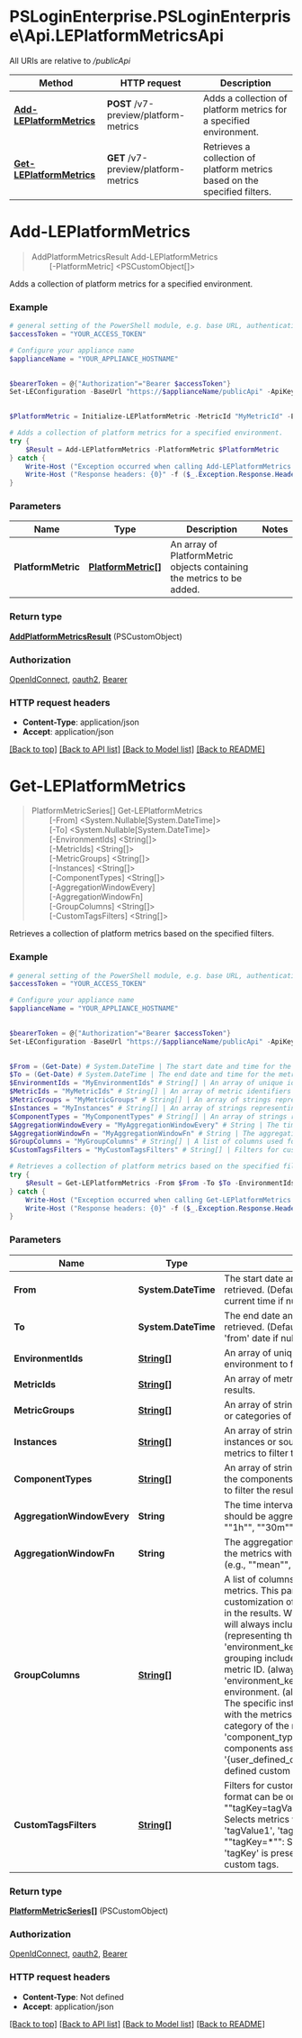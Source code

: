 # PSLoginEnterprise.PSLoginEnterprise\Api.LEPlatformMetricsApi

All URIs are relative to */publicApi*

Method | HTTP request | Description
------------- | ------------- | -------------
[**Add-LEPlatformMetrics**](LEPlatformMetricsApi.md#Add-LEPlatformMetrics) | **POST** /v7-preview/platform-metrics | Adds a collection of platform metrics for a specified environment.
[**Get-LEPlatformMetrics**](LEPlatformMetricsApi.md#Get-LEPlatformMetrics) | **GET** /v7-preview/platform-metrics | Retrieves a collection of platform metrics based on the specified filters.


<a id="Add-LEPlatformMetrics"></a>
# **Add-LEPlatformMetrics**
> AddPlatformMetricsResult Add-LEPlatformMetrics<br>
> &nbsp;&nbsp;&nbsp;&nbsp;&nbsp;&nbsp;&nbsp;&nbsp;[-PlatformMetric] <PSCustomObject[]><br>

Adds a collection of platform metrics for a specified environment.

### Example
```powershell
# general setting of the PowerShell module, e.g. base URL, authentication, etc
$accessToken = "YOUR_ACCESS_TOKEN"

# Configure your appliance name
$applianceName = "YOUR_APPLIANCE_HOSTNAME"

 
$bearerToken = @{"Authorization"="Bearer $accessToken"}
Set-LEConfiguration -BaseUrl "https://$applianceName/publicApi" -ApiKey $bearerToken
 

$PlatformMetric = Initialize-LEPlatformMetric -MetricId "MyMetricId" -EnvironmentKey "MyEnvironmentKey" -Timestamp (Get-Date) -DisplayName "MyDisplayName" -Unit "MyUnit" -Instance "MyInstance" -Value 0 -Group "MyGroup" -ComponentType "MyComponentType" -CustomTags @{ key_example = "MyInner" } # PlatformMetric[] | An array of PlatformMetric objects containing the metrics to be added.

# Adds a collection of platform metrics for a specified environment.
try {
    $Result = Add-LEPlatformMetrics -PlatformMetric $PlatformMetric
} catch {
    Write-Host ("Exception occurred when calling Add-LEPlatformMetrics: {0}" -f ($_.ErrorDetails | ConvertFrom-Json))
    Write-Host ("Response headers: {0}" -f ($_.Exception.Response.Headers | ConvertTo-Json))
}
```

### Parameters

Name | Type | Description  | Notes
------------- | ------------- | ------------- | -------------
 **PlatformMetric** | [**PlatformMetric[]**](PlatformMetric.md)| An array of PlatformMetric objects containing the metrics to be added. | 

### Return type

[**AddPlatformMetricsResult**](AddPlatformMetricsResult.md) (PSCustomObject)

### Authorization

[OpenIdConnect](../README.md#OpenIdConnect), [oauth2](../README.md#oauth2), [Bearer](../README.md#Bearer)

### HTTP request headers

 - **Content-Type**: application/json
 - **Accept**: application/json

[[Back to top]](#) [[Back to API list]](../README.md#documentation-for-api-endpoints) [[Back to Model list]](../README.md#documentation-for-models) [[Back to README]](../README.md)

<a id="Get-LEPlatformMetrics"></a>
# **Get-LEPlatformMetrics**
> PlatformMetricSeries[] Get-LEPlatformMetrics<br>
> &nbsp;&nbsp;&nbsp;&nbsp;&nbsp;&nbsp;&nbsp;&nbsp;[-From] <System.Nullable[System.DateTime]><br>
> &nbsp;&nbsp;&nbsp;&nbsp;&nbsp;&nbsp;&nbsp;&nbsp;[-To] <System.Nullable[System.DateTime]><br>
> &nbsp;&nbsp;&nbsp;&nbsp;&nbsp;&nbsp;&nbsp;&nbsp;[-EnvironmentIds] <String[]><br>
> &nbsp;&nbsp;&nbsp;&nbsp;&nbsp;&nbsp;&nbsp;&nbsp;[-MetricIds] <String[]><br>
> &nbsp;&nbsp;&nbsp;&nbsp;&nbsp;&nbsp;&nbsp;&nbsp;[-MetricGroups] <String[]><br>
> &nbsp;&nbsp;&nbsp;&nbsp;&nbsp;&nbsp;&nbsp;&nbsp;[-Instances] <String[]><br>
> &nbsp;&nbsp;&nbsp;&nbsp;&nbsp;&nbsp;&nbsp;&nbsp;[-ComponentTypes] <String[]><br>
> &nbsp;&nbsp;&nbsp;&nbsp;&nbsp;&nbsp;&nbsp;&nbsp;[-AggregationWindowEvery] <String><br>
> &nbsp;&nbsp;&nbsp;&nbsp;&nbsp;&nbsp;&nbsp;&nbsp;[-AggregationWindowFn] <String><br>
> &nbsp;&nbsp;&nbsp;&nbsp;&nbsp;&nbsp;&nbsp;&nbsp;[-GroupColumns] <String[]><br>
> &nbsp;&nbsp;&nbsp;&nbsp;&nbsp;&nbsp;&nbsp;&nbsp;[-CustomTagsFilters] <String[]><br>

Retrieves a collection of platform metrics based on the specified filters.

### Example
```powershell
# general setting of the PowerShell module, e.g. base URL, authentication, etc
$accessToken = "YOUR_ACCESS_TOKEN"

# Configure your appliance name
$applianceName = "YOUR_APPLIANCE_HOSTNAME"

 
$bearerToken = @{"Authorization"="Bearer $accessToken"}
Set-LEConfiguration -BaseUrl "https://$applianceName/publicApi" -ApiKey $bearerToken
 

$From = (Get-Date) # System.DateTime | The start date and time for the metrics to be retrieved. (Defaults to 24 hours before the current time if null) (optional)
$To = (Get-Date) # System.DateTime | The end date and time for the metrics to be retrieved. (Defaults to 24 hours after the 'from' date if null) (optional)
$EnvironmentIds = "MyEnvironmentIds" # String[] | An array of unique identifiers of the environment to filter the metrics. (optional)
$MetricIds = "MyMetricIds" # String[] | An array of metric identifiers to filter the results. (optional)
$MetricGroups = "MyMetricGroups" # String[] | An array of strings representing the groups or categories of metrics to filter the results. (optional)
$Instances = "MyInstances" # String[] | An array of strings representing the specific instances or sources associated with the metrics to filter the results. (optional)
$ComponentTypes = "MyComponentTypes" # String[] | An array of strings representing the type of the components associated with the metrics to filter the results. (optional)
$AggregationWindowEvery = "MyAggregationWindowEvery" # String | The time interval at which the metrics should be aggregated (e.g.,  10m ,  1h ,  30m ). (optional)
$AggregationWindowFn = "MyAggregationWindowFn" # String | The aggregation function to be applied to the metrics within each aggregation window (e.g.,  mean ,  median ,  min). (optional)
$GroupColumns = "MyGroupColumns" # String[] | A list of columns used for grouping the metrics. This parameter allows customization of how metrics are grouped in the results.  When specified, the grouping will always include '_measurement' (representing the metric ID) and 'environment_key'.  Available options for grouping include:  - '_measurement': The metric ID. (always included)  - 'environment_key': The key identifying the environment. (always included)  - 'instance': The specific instance or source associated with the metrics.  - 'group': The group or category of the metrics.  - 'component_type': The type of the components associated with the metrics.  - '{user_defined_custom_tag}': Any user-defined custom tags. (optional)
$CustomTagsFilters = "MyCustomTagsFilters" # String[] | Filters for custom tags. The expected format can be one of the following:  -  tagKey=tagValue1;tagValue2;tagValue3 : Selects metrics where 'tagKey' is equal to 'tagValue1', 'tagValue2' OR 'tagValue3'.  -  tagKey=* : Selects metrics where 'tagKey' is present in the collection of custom tags. (optional)

# Retrieves a collection of platform metrics based on the specified filters.
try {
    $Result = Get-LEPlatformMetrics -From $From -To $To -EnvironmentIds $EnvironmentIds -MetricIds $MetricIds -MetricGroups $MetricGroups -Instances $Instances -ComponentTypes $ComponentTypes -AggregationWindowEvery $AggregationWindowEvery -AggregationWindowFn $AggregationWindowFn -GroupColumns $GroupColumns -CustomTagsFilters $CustomTagsFilters
} catch {
    Write-Host ("Exception occurred when calling Get-LEPlatformMetrics: {0}" -f ($_.ErrorDetails | ConvertFrom-Json))
    Write-Host ("Response headers: {0}" -f ($_.Exception.Response.Headers | ConvertTo-Json))
}
```

### Parameters

Name | Type | Description  | Notes
------------- | ------------- | ------------- | -------------
 **From** | **System.DateTime**| The start date and time for the metrics to be retrieved. (Defaults to 24 hours before the current time if null) | [optional] 
 **To** | **System.DateTime**| The end date and time for the metrics to be retrieved. (Defaults to 24 hours after the &#39;from&#39; date if null) | [optional] 
 **EnvironmentIds** | [**String[]**](String.md)| An array of unique identifiers of the environment to filter the metrics. | [optional] 
 **MetricIds** | [**String[]**](String.md)| An array of metric identifiers to filter the results. | [optional] 
 **MetricGroups** | [**String[]**](String.md)| An array of strings representing the groups or categories of metrics to filter the results. | [optional] 
 **Instances** | [**String[]**](String.md)| An array of strings representing the specific instances or sources associated with the metrics to filter the results. | [optional] 
 **ComponentTypes** | [**String[]**](String.md)| An array of strings representing the type of the components associated with the metrics to filter the results. | [optional] 
 **AggregationWindowEvery** | **String**| The time interval at which the metrics should be aggregated (e.g., &quot;&quot;10m&quot;&quot;, &quot;&quot;1h&quot;&quot;, &quot;&quot;30m&quot;&quot;). | [optional] 
 **AggregationWindowFn** | **String**| The aggregation function to be applied to the metrics within each aggregation window (e.g., &quot;&quot;mean&quot;&quot;, &quot;&quot;median&quot;&quot;, &quot;&quot;min). | [optional] 
 **GroupColumns** | [**String[]**](String.md)| A list of columns used for grouping the metrics. This parameter allows customization of how metrics are grouped in the results.  When specified, the grouping will always include &#39;_measurement&#39; (representing the metric ID) and &#39;environment_key&#39;.  Available options for grouping include:  - &#39;_measurement&#39;: The metric ID. (always included)  - &#39;environment_key&#39;: The key identifying the environment. (always included)  - &#39;instance&#39;: The specific instance or source associated with the metrics.  - &#39;group&#39;: The group or category of the metrics.  - &#39;component_type&#39;: The type of the components associated with the metrics.  - &#39;{user_defined_custom_tag}&#39;: Any user-defined custom tags. | [optional] 
 **CustomTagsFilters** | [**String[]**](String.md)| Filters for custom tags. The expected format can be one of the following:  - &quot;&quot;tagKey&#x3D;tagValue1;tagValue2;tagValue3&quot;&quot;: Selects metrics where &#39;tagKey&#39; is equal to &#39;tagValue1&#39;, &#39;tagValue2&#39; OR &#39;tagValue3&#39;.  - &quot;&quot;tagKey&#x3D;*&quot;&quot;: Selects metrics where &#39;tagKey&#39; is present in the collection of custom tags. | [optional] 

### Return type

[**PlatformMetricSeries[]**](PlatformMetricSeries.md) (PSCustomObject)

### Authorization

[OpenIdConnect](../README.md#OpenIdConnect), [oauth2](../README.md#oauth2), [Bearer](../README.md#Bearer)

### HTTP request headers

 - **Content-Type**: Not defined
 - **Accept**: application/json

[[Back to top]](#) [[Back to API list]](../README.md#documentation-for-api-endpoints) [[Back to Model list]](../README.md#documentation-for-models) [[Back to README]](../README.md)

